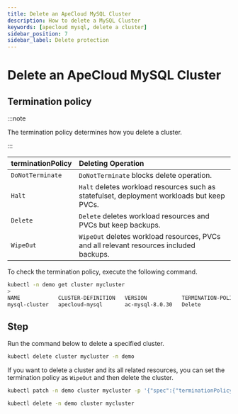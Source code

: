 ```yaml
---
title: Delete an ApeCloud MySQL Cluster
description: How to delete a MySQL Cluster
keywords: [apecloud mysql, delete a cluster]
sidebar_position: 7
sidebar_label: Delete protection
---
```


# Delete an ApeCloud MySQL Cluster

## Termination policy

:::note

The termination policy determines how you delete a cluster.

:::

| **terminationPolicy** | **Deleting Operation**                           |
|:----------------------|:-------------------------------------------------|
| `DoNotTerminate`      | `DoNotTerminate` blocks delete operation.        |
| `Halt`                | `Halt` deletes workload resources such as statefulset, deployment workloads but keep PVCs. |
| `Delete`              | `Delete` deletes workload resources and PVCs but keep backups.   |
| `WipeOut`             | `WipeOut` deletes workload resources, PVCs and all relevant resources included backups.    |

To check the termination policy, execute the following command.

```bash
kubectl -n demo get cluster mycluster
>
NAME            CLUSTER-DEFINITION   VERSION           TERMINATION-POLICY   STATUS    AGE
mysql-cluster   apecloud-mysql       ac-mysql-8.0.30   Delete               Running   37m
```

## Step

Run the command below to delete a specified cluster.

```bash
kubectl delete cluster mycluster -n demo
```

If you want to delete a cluster and its all related resources, you can set the termination policy as `WipeOut` and then delete the cluster.

```bash
kubectl patch -n demo cluster mycluster -p '{"spec":{"terminationPolicy":"WipeOut"}}' --type="merge"

kubectl delete -n demo cluster mycluster
```
